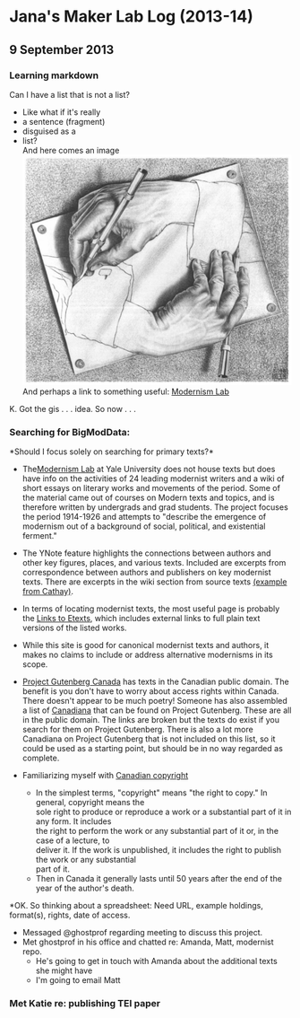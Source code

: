 # Jana's Maker Lab Log (2013-14)
## 9 September 2013
### Learning markdown
Can I have a list that is not a list?
* Like what if it's really 
* a sentence (fragment)
* disguised as a 
* list?  
And here comes an image ![Escher's hands](drawing_hands.jpg "Escher's hands")  
And perhaps a link to something useful: [Modernism Lab](http://modernism.research.yale.edu/)  

K. Got the gis . . . idea. So now . . .  

### Searching for BigModData:
\*Should I focus solely on searching for primary texts?\* 

* The[Modernism Lab](http://modernism.research.yale.edu/) at Yale University does not house 
texts but does have info on the activities of 24 leading modernist writers and a wiki of short 
essays on literary works and movements of the period. Some of the material came out of courses
on Modern texts and topics, and is therefore written by undergrads and grad students. The 
project focuses the period 1914-1926 and attempts to "describe the emergence of modernism out of a 
background of social, political, and existential ferment." 
* The YNote feature highlights the connections between authors and other key figures, places, and
various texts. Included are excerpts from correspondence between authors and publishers 
on key modernist texts. There are excerpts in the wiki section from source texts 
[(example from Cathay)](http://modernism.research.yale.edu/wiki/index.php/Cathay).
* In terms of locating modernist texts, the most useful page is probably the 
[Links to Etexts](http://modernism.research.yale.edu/digital_archive.php), which includes external
links to full plain text versions of the listed works.
* While this site is good for canonical modernist texts and authors, it makes no claims to include 
or address alternative modernisms in its scope.

* [Project Gutenberg Canada](http://www.gutenberg.ca/) has texts in the Canadian public domain. 
The benefit is you don't have to worry about access rights within Canada. There doesn't appear to be 
much poetry! Someone has also assembled a list of [Canadiana](http://www.victoria.tc.ca/~sly/cancon.htm) that can be 
found on Project Gutenberg. These are all in the public domain. The links are broken but the texts
do exist if you search for them on Project Gutenberg. There is also a lot more Canadiana on Project Gutenberg
that is not included on this list, so it could be used as a starting point, but should be in no
way regarded as complete. 


* Familiarizing myself with [Canadian copyright](http://www.cipo.ic.gc.ca/eic/site/cipointernet-internetopic.nsf/eng/h_wr02281.html)
	- In the simplest terms, "copyright" means "the right to copy." In general, copyright means the   
	sole right to produce or reproduce a work or a substantial part of it in any form. It includes   
	the right to perform the work or any substantial part of it or, in the case of a lecture, to   
	deliver it. If the work is unpublished, it includes the right to publish the work or any substantial   
	part of it.  
	- Then in Canada it generally lasts until 50 years after the end of the year of the author's death.

*OK. So thinking about a spreadsheet:
Need URL, example holdings, format(s), rights, date of access. 
* Messaged @ghostprof regarding meeting to discuss this project. 
* Met ghostprof in his office and chatted re: Amanda, Matt, modernist repo.
	- He's going to get in touch with Amanda about the additional texts she might have
	- I'm going to email Matt
	
### Met Katie re: publishing TEI paper